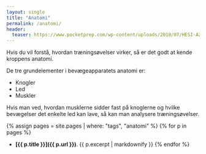 ```yaml
---
layout: single
title: "Anatomi"
permalink: /anatomi/
header:
  teaser: https://www.pocketprep.com/wp-content/uploads/2018/07/HESI-A2-Practice-Test-Anatomy-and-Physiology.jpg
---
```


Hvis du vil forstå, hvordan træningsøvelser virker, så er det godt at kende kroppens anatomi.

De tre grundelementer i bevægeapparatets anatomi er:

- Knogler
- Led
- Muskler

Hvis man ved, hvordan musklerne sidder fast på knoglerne og hvilke bevægelser det enkelte led kan lave, så kan man analysere træningsøvelser.

{% assign pages = site.pages | where: "tags", "anatomi" %}
{% for p in pages %}
- **[{{ p.title }}]({{ p.url }})**. {{ p.excerpt | markdownify }}
{% endfor %}
